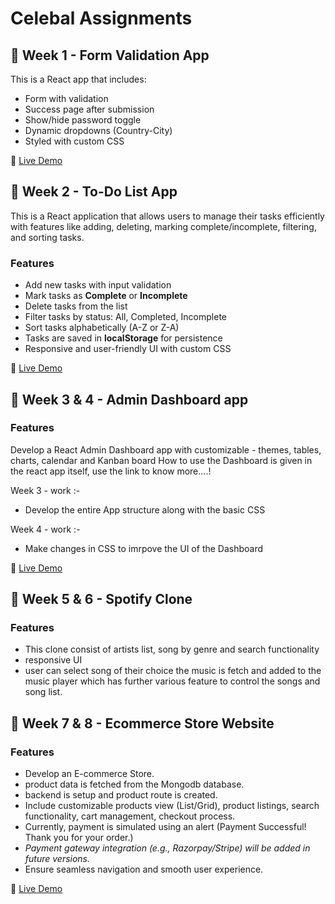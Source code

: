 # Celebal Assignments

## 📁 Week 1 - Form Validation App

This is a React app that includes:
- Form with validation
- Success page after submission
- Show/hide password toggle
- Dynamic dropdowns (Country-City)
- Styled with custom CSS

🔗 [Live Demo](https://celebal-react-intern.vercel.app/)

## 📁 Week 2 - To-Do List App

This is a React application that allows users to manage their tasks efficiently with features like adding, deleting, marking complete/incomplete, filtering, and sorting tasks.

### Features

- Add new tasks with input validation  
- Mark tasks as **Complete** or **Incomplete**  
- Delete tasks from the list  
- Filter tasks by status: All, Completed, Incomplete  
- Sort tasks alphabetically (A-Z or Z-A)  
- Tasks are saved in **localStorage** for persistence  
- Responsive and user-friendly UI with custom CSS  

🔗 [Live Demo](https://celebal-react-intern-tmdr.vercel.app/)

## 📁 Week 3 & 4 -  Admin Dashboard app

### Features

Develop a React Admin Dashboard app with customizable - themes, tables, charts, calendar and Kanban board 
How to use the Dashboard is given in the react app itself, use the link to know more....!

Week 3 - work :-

- Develop the entire App structure along with the basic CSS

Week 4 - work :-

- Make changes in CSS to imrpove the UI of the Dashboard
 
🔗 [Live Demo](https://celebal-react-intern-d5r5.vercel.app/)

## 📁 Week 5 & 6 -  Spotify Clone

### Features

- This clone consist of artists list, song by genre and search functionality
- responsive UI 
- user can select song of their choice the music is fetch and added to the music player which has further various feature to control the songs and song list.

## 📁 Week 7 & 8 - Ecommerce Store Website

### Features

- Develop an E-commerce Store. 
- product data is fetched from the Mongodb database.
- backend is setup and product route is created.
- Include customizable products view (List/Grid), product listings, search functionality, cart management, checkout process.
- Currently, payment is simulated using an alert (Payment Successful! Thank you for your order.)
- *Payment gateway integration (e.g., Razorpay/Stripe) will be added in future versions.*
- Ensure seamless navigation and smooth user experience.

🔗 [Live Demo](https://celebal-react-intern-1.onrender.com/)